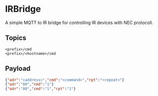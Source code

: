 # IRBridge

A simple MQTT to IR bridge for controlling IR devices with NEC protocoll.

## Topics

```
<prefix>/cmd
<prefix>/<hostname>/cmd
```

## Payload

```json
{"adr":"<address>","cmd":"<command>","rpt":"<repeat>"}
{"adr":"80","cmd":"1"}
{"adr":"80","cmd":"1","rpt":"1"}
```
